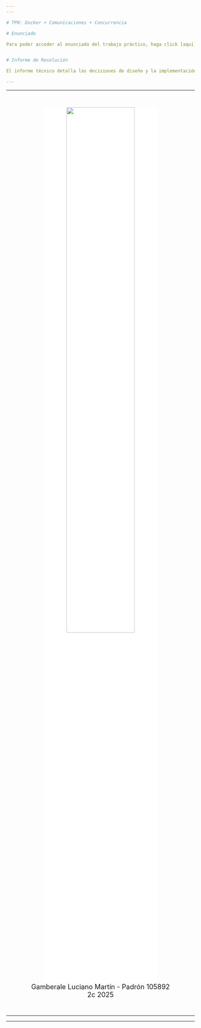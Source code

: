 ```yaml
---
---

# TP0: Docker + Comunicaciones + Concurrencia

# Enunciado

Para poder acceder al enunciado del trabajo práctico, haga click [aquí](./docs/enunciado.md).


# Informe de Resolución

El informe técnico detalla las decisiones de diseño y la implementación de cada ejercicio, incluyendo el protocolo de comunicación y los mecanismos de concurrencia utilizados. Además, se indica cómo debe ser ejecutado cada ejericio. Para acceder al informe, haga click [aquí](./docs/informe.md).

---
```

---

<br>
<p align="center">
  <img src="https://huergo.edu.ar/images/convenios/fiuba.jpg" width="60%" style="background-color:white"/>
<font size="+1">
<br>
Gamberale Luciano Martín - Padrón 105892
<br>
2c 2025
</font>
</p>
<br>

---
---